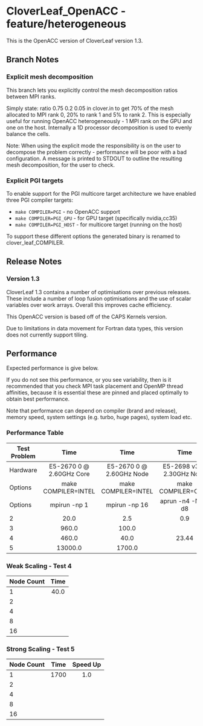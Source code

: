# CloverLeaf_OpenACC - feature/heterogeneous

This is the OpenACC version of CloverLeaf version 1.3. 

## Branch Notes

### Explicit mesh decomposition
This branch lets you explicitly control the mesh decomposition ratios between MPI ranks.

Simply state:
ratio 0.75 0.2 0.05
in clover.in to get 70% of the mesh allocated to MPI rank 0, 20% to rank 1 and 5% to rank 2.
This is especially useful for running OpenACC heterogeneously - 1 MPI rank on the GPU and one on the host.
Internally a 1D processor decomposition is used to evenly balance the cells.


Note: When using the explicit mode the responsibility is on the user to decompose the problem correctly - performance will be poor with a bad configuration.
A message is printed to STDOUT to outline the resulting mesh decomposition, for the user to check.

### Explicit PGI targets

To enable support for the PGI multicore target architecture we have enabled three PGI compiler targets:

* `make COMPILER=PGI` - no OpenACC support
* `make COMPILER=PGI_GPU` - for GPU target (specifically nvidia,cc35)
* `make COMPILER=PGI_HOST` - for multicore target (running on the host)

To support these different options the generated binary is renamed to clover_leaf_COMPILER.



## Release Notes

### Version 1.3

CloverLeaf 1.3 contains a number of optimisations over previous releases.
These include a number of loop fusion optimisations and the use of scalar variables over work arrays.
Overall this improves cache efficiency.

This OpenACC version is based off of the CAPS Kernels version.

Due to limitations in data movement for Fortran data types, this version does not currently support tiling.




## Performance

Expected performance is give below.

If you do not see this performance, or you see variability, then is it recommended that you check MPI task placement and OpenMP thread affinities, because it is essential these are pinned and placed optimally to obtain best performance.

Note that performance can depend on compiler (brand and release), memory speed, system settings (e.g. turbo, huge pages), system load etc. 

### Performance Table

| Test Problem  | Time                         | Time                        | Time                        |
| ------------- |:----------------------------:|:---------------------------:|:---------------------------:|
| Hardware      |  E5-2670 0 @ 2.60GHz Core    | E5-2670 0 @ 2.60GHz Node    | E5-2698 v3 @ 2.30GHz Node   |
| Options       |  make COMPILER=INTEL         | make COMPILER=INTEL         | make COMPILER=CRAY          |
| Options       |  mpirun -np 1                | mpirun -np 16               | aprun -n4 -N4 -d8           |
| 2             | 20.0                         | 2.5                         | 0.9                         |
| 3             | 960.0                        | 100.0                       |                             |
| 4             | 460.0                        | 40.0                        | 23.44                       |
| 5             | 13000.0                      | 1700.0                      |                             |

### Weak Scaling - Test 4

| Node Count | Time         |
| ---------- |:------------:|
| 1          |   40.0       |
| 2          |              |
| 4          |              |
| 8          |              |
| 16         |              |


### Strong Scaling - Test 5

| Node Count | Time          | Speed Up |
| ---------- |:-------------:|:--------:|
| 1          |   1700        |  1.0     |
| 2          |               |          |
| 4          |               |          |
| 8          |               |          |
| 16         |               |          |


